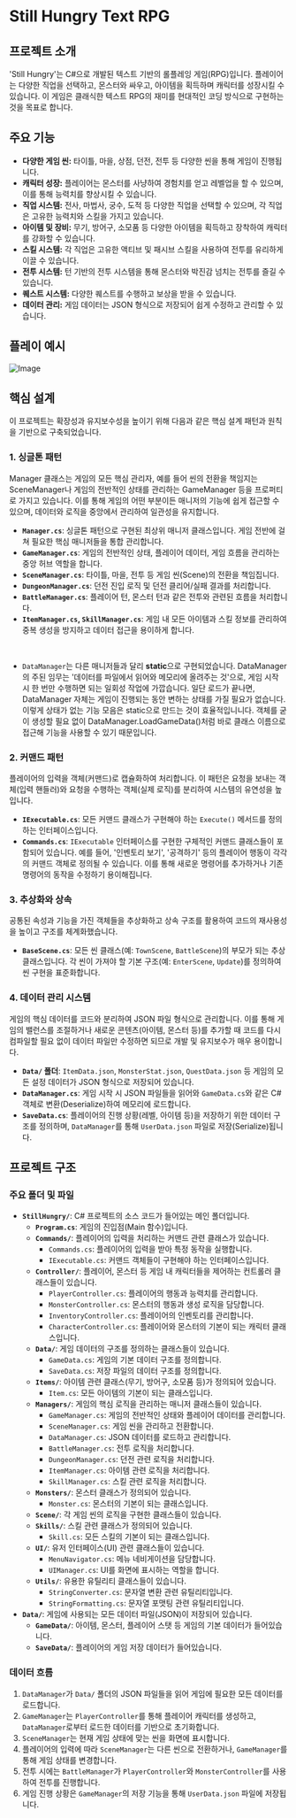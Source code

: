 # Still Hungry Text RPG

## 프로젝트 소개

'Still Hungry'는 C#으로 개발된 텍스트 기반의 롤플레잉 게임(RPG)입니다. 플레이어는 다양한 직업을 선택하고, 몬스터와 싸우고, 아이템을 획득하며 캐릭터를 성장시킬 수 있습니다. 이 게임은 클래식한 텍스트 RPG의 재미를 현대적인 코딩 방식으로 구현하는 것을 목표로 합니다.

## 주요 기능

*   **다양한 게임 씬:** 타이틀, 마을, 상점, 던전, 전투 등 다양한 씬을 통해 게임이 진행됩니다.
*   **캐릭터 성장:** 플레이어는 몬스터를 사냥하여 경험치를 얻고 레벨업을 할 수 있으며, 이를 통해 능력치를 향상시킬 수 있습니다.
*   **직업 시스템:** 전사, 마법사, 궁수, 도적 등 다양한 직업을 선택할 수 있으며, 각 직업은 고유한 능력치와 스킬을 가지고 있습니다.
*   **아이템 및 장비:** 무기, 방어구, 소모품 등 다양한 아이템을 획득하고 장착하여 캐릭터를 강화할 수 있습니다.
*   **스킬 시스템:** 각 직업은 고유한 액티브 및 패시브 스킬을 사용하여 전투를 유리하게 이끌 수 있습니다.
*   **전투 시스템:** 턴 기반의 전투 시스템을 통해 몬스터와 박진감 넘치는 전투를 즐길 수 있습니다.
*   **퀘스트 시스템:** 다양한 퀘스트를 수행하고 보상을 받을 수 있습니다.
*   **데이터 관리:** 게임 데이터는 JSON 형식으로 저장되어 쉽게 수정하고 관리할 수 있습니다.

## 플레이 예시

![Image](https://github.com/user-attachments/assets/9fe62397-3779-4fda-9e14-1b7f04b03ad5)

## 핵심 설계

이 프로젝트는 확장성과 유지보수성을 높이기 위해 다음과 같은 핵심 설계 패턴과 원칙을 기반으로 구축되었습니다.

### 1. 싱글톤 패턴

Manager 클래스는 게임의 모든 핵심 관리자, 예를 들어 씬의 전환을 책임지는SceneManager나 게임의 전반적인 상태를 관리하는 GameManager 등을 프로퍼티로 가지고 있습니다. 이를 통해 게임의 어떤 부분이든 매니저의 기능에 쉽게 접근할 수 있으며, 데이터와 로직을 중앙에서 관리하여 일관성을 유지합니다.

*   **`Manager.cs`**: 싱글톤 패턴으로 구현된 최상위 매니저 클래스입니다. 게임 전반에 걸쳐 필요한 핵심 매니저들을 통합 관리합니다.
*   **`GameManager.cs`**: 게임의 전반적인 상태, 플레이어 데이터, 게임 흐름을 관리하는 중앙 허브 역할을 합니다.
*   **`SceneManager.cs`**: 타이틀, 마을, 전투 등 게임 씬(Scene)의 전환을 책임집니다.
*   **`DungeonManager.cs`**: 던전 진입 로직 및 던전 클리어/실패 결과를 처리합니다.
*   **`BattleManager.cs`**: 플레이어 턴, 몬스터 턴과 같은 전투와 관련된 흐름을 처리합니다.
*   **`ItemManager.cs`, `SkillManager.cs`**: 게임 내 모든 아이템과 스킬 정보를 관리하여 중복 생성을 방지하고 데이터 접근을 용이하게 합니다.

<br>

*    `DataManager`는 다른 매니저들과 달리 **static**으로 구현되었습니다. DataManager의 주된 임무는 '데이터를 파일에서 읽어와 메모리에 올려주는 것'으로, 게임 시작 시 한 번만 수행하면 되는 일회성 작업에 가깝습니다. 일단 로드가 끝나면, DataManager 자체는 게임이 진행되는 동안 변하는 상태를 가질 필요가 없습니다. 이렇게 상태가 없는 기능 모음은 static으로 만드는 것이 효율적입니니다. 객체를 굳이 생성할 필요 없이 DataManager.LoadGameData()처럼 바로 클래스 이름으로 접근해 기능을 사용할 수 있기 때문입니다.

### 2. 커맨드 패턴

플레이어의 입력을 객체(커맨드)로 캡슐화하여 처리합니다. 이 패턴은 요청을 보내는 객체(입력 핸들러)와 요청을 수행하는 객체(실제 로직)를 분리하여 시스템의 유연성을 높입니다.

*   **`IExecutable.cs`**: 모든 커맨드 클래스가 구현해야 하는 `Execute()` 메서드를 정의하는 인터페이스입니다.
*   **`Commands.cs`**: `IExecutable` 인터페이스를 구현한 구체적인 커맨드 클래스들이 포함되어 있습니다. 예를 들어, '인벤토리 보기', '공격하기' 등의 플레이어 행동이 각각의 커맨드 객체로 정의될 수 있습니다. 이를 통해 새로운 명령어를 추가하거나 기존 명령어의 동작을 수정하기 용이해집니다.

### 3. 추상화와 상속

공통된 속성과 기능을 가진 객체들을 추상화하고 상속 구조를 활용하여 코드의 재사용성을 높이고 구조를 체계화했습니다.

*   **`BaseScene.cs`**: 모든 씬 클래스(예: `TownScene`, `BattleScene`)의 부모가 되는 추상 클래스입니다. 각 씬이 가져야 할 기본 구조(예: `EnterScene`, `Update`)를 정의하여 씬 구현을 표준화합니다.

### 4. 데이터 관리 시스템

게임의 핵심 데이터를 코드와 분리하여 JSON 파일 형식으로 관리합니다. 이를 통해 게임의 밸런스를 조절하거나 새로운 콘텐츠(아이템, 몬스터 등)를 추가할 때 코드를 다시 컴파일할 필요 없이 데이터 파일만 수정하면 되므로 개발 및 유지보수가 매우 용이합니다.

*   **`Data/` 폴더**: `ItemData.json`, `MonsterStat.json`, `QuestData.json` 등 게임의 모든 설정 데이터가 JSON 형식으로 저장되어 있습니다.
*   **`DataManager.cs`**: 게임 시작 시 JSON 파일들을 읽어와 `GameData.cs`와 같은 C# 객체로 변환(Deserialize)하여 메모리에 로드합니다.
*   **`SaveData.cs`**: 플레이어의 진행 상황(레벨, 아이템 등)을 저장하기 위한 데이터 구조를 정의하며, `DataManager`를 통해 `UserData.json` 파일로 저장(Serialize)됩니다.

## 프로젝트 구조

### 주요 폴더 및 파일

*   **`StillHungry/`**: C# 프로젝트의 소스 코드가 들어있는 메인 폴더입니다.
    *   **`Program.cs`**: 게임의 진입점(Main 함수)입니다.
    *   **`Commands/`**: 플레이어의 입력을 처리하는 커맨드 관련 클래스가 있습니다.
        *   `Commands.cs`: 플레이어의 입력을 받아 특정 동작을 실행합니다.
        *   `IExecutable.cs`: 커맨드 객체들이 구현해야 하는 인터페이스입니다.
    *   **`Controller/`**: 플레이어, 몬스터 등 게임 내 캐릭터들을 제어하는 컨트롤러 클래스들이 있습니다.
        *   `PlayerController.cs`: 플레이어의 행동과 능력치를 관리합니다.
        *   `MonsterController.cs`: 몬스터의 행동과 생성 로직을 담당합니다.
        *   `InventoryController.cs`: 플레이어의 인벤토리를 관리합니다.
        *   `CharacterController.cs`: 플레이어와 몬스터의 기본이 되는 캐릭터 클래스입니다.
    *   **`Data/`**: 게임 데이터의 구조를 정의하는 클래스들이 있습니다.
        *   `GameData.cs`: 게임의 기본 데이터 구조를 정의합니다.
        *   `SaveData.cs`: 저장 파일의 데이터 구조를 정의합니다.
    *   **`Items/`**: 아이템 관련 클래스(무기, 방어구, 소모품 등)가 정의되어 있습니다.
        *   `Item.cs`: 모든 아이템의 기본이 되는 클래스입니다.
    *   **`Managers/`**: 게임의 핵심 로직을 관리하는 매니저 클래스들이 있습니다.
        *   `GameManager.cs`: 게임의 전반적인 상태와 플레이어 데이터를 관리합니다.
        *   `SceneManager.cs`: 게임 씬을 관리하고 전환합니다.
        *   `DataManager.cs`: JSON 데이터를 로드하고 관리합니다.
        *   `BattleManager.cs`: 전투 로직을 처리합니다.
        *   `DungeonManager.cs`: 던전 관련 로직을 처리합니다.
        *   `ItemManager.cs`: 아이템 관련 로직을 처리합니다.
        *   `SkillManager.cs`: 스킬 관련 로직을 처리합니다.
    *   **`Monsters/`**: 몬스터 클래스가 정의되어 있습니다.
        *   `Monster.cs`: 몬스터의 기본이 되는 클래스입니다.
    *   **`Scene/`**: 각 게임 씬의 로직을 구현한 클래스들이 있습니다.
    *   **`Skills/`**: 스킬 관련 클래스가 정의되어 있습니다.
        *   `Skill.cs`: 모든 스킬의 기본이 되는 클래스입니다.
    *   **`UI/`**: 유저 인터페이스(UI) 관련 클래스들이 있습니다.
        *   `MenuNavigator.cs`: 메뉴 네비게이션을 담당합니다.
        *   `UIManager.cs`: UI를 화면에 표시하는 역할을 합니다.
    *   **`Utils/`**: 유용한 유틸리티 클래스들이 있습니다.
        *   `StringConverter.cs`: 문자열 변환 관련 유틸리티입니다.
        *   `StringFormatting.cs`: 문자열 포맷팅 관련 유틸리티입니다.
*   **`Data/`**: 게임에 사용되는 모든 데이터 파일(JSON)이 저장되어 있습니다.
    *   **`GameData/`**: 아이템, 몬스터, 플레이어 스탯 등 게임의 기본 데이터가 들어있습니다.
    *   **`SaveData/`**: 플레이어의 게임 저장 데이터가 들어있습니다.

### 데이터 흐름

1.  `DataManager`가 `Data/` 폴더의 JSON 파일들을 읽어 게임에 필요한 모든 데이터를 로드합니다.
2.  `GameManager`는 `PlayerController`를 통해 플레이어 캐릭터를 생성하고, `DataManager`로부터 로드한 데이터를 기반으로 초기화합니다.
3.  `SceneManager`는 현재 게임 상태에 맞는 씬을 화면에 표시합니다.
4.  플레이어의 입력에 따라 `SceneManager`는 다른 씬으로 전환하거나, `GameManager`를 통해 게임 상태를 변경합니다.
5.  전투 시에는 `BattleManager`가 `PlayerController`와 `MonsterController`를 사용하여 전투를 진행합니다.
6.  게임 진행 상황은 `GameManager`의 저장 기능을 통해 `UserData.json` 파일에 저장됩니다.
